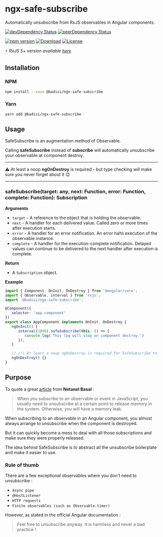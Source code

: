# ngx-safe-subscribe

Automatically unsubscribe from RxJS observables in Angular components.

[![devDependency Status](https://david-dm.org/badisi/ngx-safe-subscribe/dev-status.svg)](https://david-dm.org/badisi/ngx-safe-subscribe?type=dev)
[![peerDependency Status](https://david-dm.org/badisi/ngx-safe-subscribe/peer-status.svg)](https://david-dm.org/badisi/ngx-safe-subscribe?type=peer) 

[![npm version](https://badge.fury.io/js/%40badisi%2Fngx-safe-subscribe.svg)](https://badge.fury.io/js/%40badisi%2Fngx-safe-subscribe)
[![Download](https://img.shields.io/npm/dt/@badisi/ngx-safe-subscribe.svg)]()
[![License](https://img.shields.io/npm/l/@badisi/ngx-safe-subscribe.svg)](https://github.com/Badisi/ngx-safe-subscribe/blob/master/LICENSE)

:zap: *RxJS 5+ version available [here](https://github.com/Badisi/ngx-safe-subscribe/tree/rxjs-5x)*


## Installation

### NPM

```sh
npm install --save @badisi/ngx-safe-subscribe
```

### Yarn

```sh
yarn add @badisi/ngx-safe-subscribe
```

## Usage

SafeSubscribe is an augmentation method of Observable.  

Calling **safeSubscribe** instead of **subscribe** will automatically unsubscribe your observable at component destroy.

---------------------------------------

:warning: At least a noop **ngOnDestroy** is required - but type checking will make sure you never forget about it :wink:

---------------------------------------

### safeSubscribe(target: any, next: Function, error: Function, complete: Function): Subscription

__Arguments__

* `target` - A reference to the object that is holding the observable.
* `next` - A handler for each delivered value. Called zero or more times after execution starts.
* `error` - A handler for an error notification. An error halts execution of the observable instance.
* `complete` - A handler for the execution-complete notification. Delayed values can continue to be delivered to the next handler after execution is complete.

__Return__

* A `Subscription` object.

__Example__

```ts
import { Component, OnInit, OnDestroy } from '@angular/core';
import { Observable, interval } from 'rxjs';
import '@badisi/ngx-safe-subscribe';

@Component({
   selector: 'app-component'
})
export class AppComponent implements OnInit, OnDestroy {
   ngOnInit() {
      interval(1000).safeSubscribe(this, () => {
         console.log('This log will stop on component destroy.')
      });
   }

   // /!\ At least a noop ngOnDestroy is required for SafeSubscribe to work !
   ngOnDestroy() {}
}
```

## Purpose

To quote a great [article](https://netbasal.com/when-to-unsubscribe-in-angular-d61c6b21bad3) from **Netanel Basal** :

> When you subscribe to an observable or event in JavaScript, you usually need to unsubscribe at a certain point to release memory in the system. Otherwise, you will have a memory leak.

When subscribing to an observable in an Angular component, you almost always arrange to unsubscribe when the component is destroyed.

But it can quickly become a mess to deal with all those subscriptions and make sure they were properly released.

The idea behind SafeSubscribe is to abstract all the unsubscribe boilerplate and make it easier to use.

### Rule of thumb

There are a few exceptional observables where you don't need to unsubscribe :

- `Async pipe`
- `@HostListener`
- `HTTP requests`
- `Finite observables (such as Observable.timer)`

However, as stated in the official Angular documentation :

> Feel free to unsubscribe anyway. It is harmless and never a bad practice !
